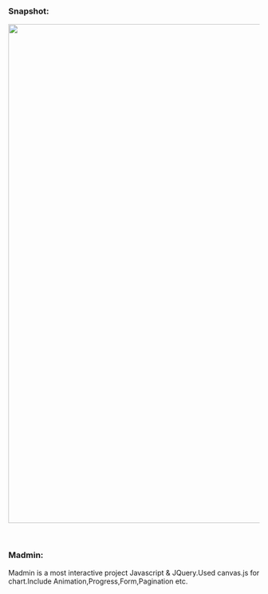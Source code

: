 <h3>Snapshot:</h3>
<div align="center">
 <p float="left">
  <img src="https://user-images.githubusercontent.com/38814709/59161439-19c14900-8afc-11e9-9050-95c4455dfc0d.png" width="800" height="1000"/>
	 <br/>
	</p>
</div>
<br>
<h3>Madmin:</h3>
<p>
	Madmin is a most interactive project Javascript & JQuery.Used canvas.js for chart.Include Animation,Progress,Form,Pagination etc.
</p>








